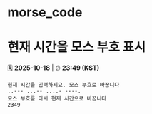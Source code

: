 # morse_code
# 현재 시간을 모스 부호 표시
<!-- MORSE_TIME_START -->
🗓️ **2025-10-18** | ⏰ **23:49 (KST)**

```
현재 시간을 입력하세요. 모스 부호로 바꿉니다
..--- ...-- ....- ----.
모스 부호를 다시 현재 시간으로 바꿉니다
2349
```
<!-- MORSE_TIME_END -->
